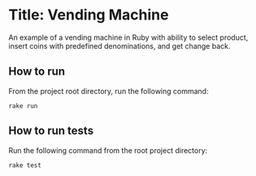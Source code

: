 # Title: Vending Machine
An example of a vending machine in Ruby with ability to select product, insert coins with predefined denominations, and get change back.

## How to run
From the project root directory, run the following command:

`rake run`

## How to run tests
Run the following command from the root project directory:

`rake test`